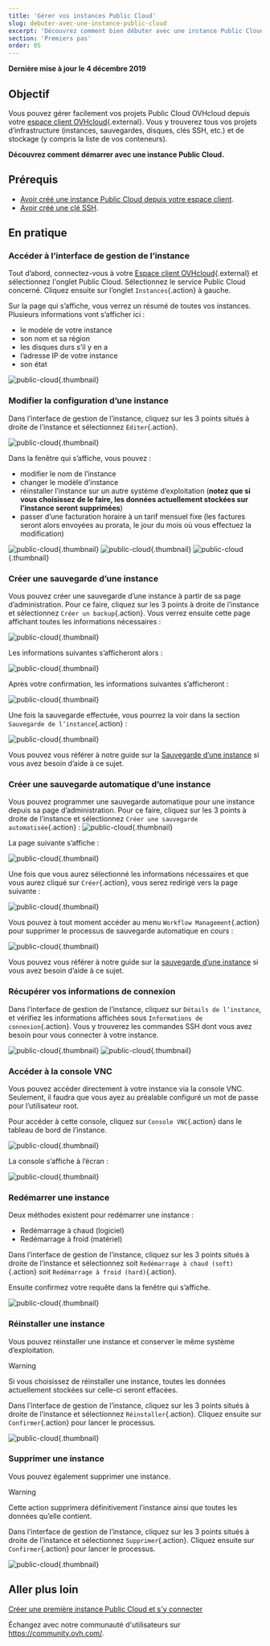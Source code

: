 ```yaml
---
title: 'Gérer vos instances Public Cloud'
slug: debuter-avec-une-instance-public-cloud
excerpt: 'Découvrez comment bien débuter avec une instance Public Cloud'
section: 'Premiers pas'
order: 05
---
```


**Dernière mise à jour le 4 décembre 2019**

## Objectif

Vous pouvez gérer facilement vos projets Public Cloud OVHcloud depuis votre [espace client OVHcloud](https://www.ovh.com/auth/?action=gotomanager&from=https://www.ovh.com/fr/&ovhSubsidiary=fr){.external}. Vous y trouverez tous vos projets d’infrastructure (instances, sauvegardes, disques, clés SSH, etc.) et de stockage (y compris la liste de vos conteneurs).

**Découvrez comment démarrer avec une instance Public Cloud.**

## Prérequis

- [Avoir créé une instance Public Cloud depuis votre espace client](../premiers-pas-instance-public-cloud/).
- [Avoir créé une clé SSH](../creation-des-cles-ssh/).

## En pratique

### Accéder à l’interface de gestion de l’instance

Tout d’abord, connectez-vous à votre [Espace client OVHcloud](https://www.ovh.com/auth/?action=gotomanager&from=https://www.ovh.com/fr/&ovhSubsidiary=fr){.external} et sélectionnez l'onglet Public Cloud. Sélectionnez le service Public Cloud concerné. Cliquez ensuite sur l’onglet `Instances`{.action} à gauche.

Sur la page qui s’affiche, vous verrez un résumé de toutes vos instances. Plusieurs informations vont s’afficher ici :

- le modèle de votre instance
- son nom et sa région
- les disques durs s’il y en a
- l’adresse IP de votre instance
- son état

![public-cloud](images/compute.png){.thumbnail}

### Modifier la configuration d’une instance

Dans l’interface de gestion de l’instance, cliquez sur les 3 points situés à droite de l’instance et sélectionnez `Éditer`{.action}.

![public-cloud](images/edit.png){.thumbnail}

Dans la fenêtre qui s’affiche, vous pouvez :

- modifier le nom de l’instance
- changer le modèle d’instance
- réinstaller l’instance sur un autre système d’exploitation (**notez que si vous choisissez de le faire, les données actuellement stockées sur l’instance seront supprimées**)
- passer d’une facturation horaire à un tarif mensuel fixe (les factures seront alors envoyées au prorata, le jour du mois où vous effectuez la modification)

![public-cloud](images/edit1.png){.thumbnail}
![public-cloud](images/edit2.png){.thumbnail}
![public-cloud](images/edit3.png){.thumbnail}

### Créer une sauvegarde d’une instance

Vous pouvez créer une sauvegarde d’une instance à partir de sa page d’administration.  Pour ce faire, cliquez sur les 3 points à droite de l’instance et sélectionnez `Créer un backup`{.action}. Vous verrez ensuite cette page affichant toutes les informations nécessaires :

![public-cloud](images/backup.png){.thumbnail}

Les informations suivantes s’afficheront alors :

![public-cloud](images/backup1.png){.thumbnail}

Après votre confirmation, les informations suivantes s’afficheront :

![public-cloud](images/backup2.png){.thumbnail}

Une fois la sauvegarde effectuée, vous pourrez la voir dans la section `Sauvegarde de l’instance`{.action} : 

![public-cloud](images/backup3.png){.thumbnail}

Vous pouvez vous référer à notre guide sur la [Sauvegarde d’une instance](../sauvegarder-une-instance/) si vous avez besoin d’aide à ce sujet.

### Créer une sauvegarde automatique d’une instance

Vous pouvez programmer une sauvegarde automatique pour une instance depuis sa page d’administration. Pour ce faire, cliquez sur les 3 points à droite de l’instance et sélectionnez `Créer une sauvegarde automatisée`{.action} : ![public-cloud](images/backupauto.png){.thumbnail}

La page suivante s’affiche :

![public-cloud](images/backupauto1.png){.thumbnail}

Une fois que vous aurez sélectionné les informations nécessaires et que vous aurez cliqué sur `Créer`{.action}, vous serez redirigé vers la page suivante :

![public-cloud](images/backupauto2.png){.thumbnail}

Vous pouvez à tout moment accéder au menu `Workflow Management`{.action} pour supprimer le processus de sauvegarde automatique en cours :

![public-cloud](images/backupautodelete.png){.thumbnail}

Vous pouvez vous référer à notre guide sur la [sauvegarde d’une instance](../sauvegarder-une-instance/) si vous avez besoin d’aide à ce sujet.

### Récupérer vos informations de connexion

Dans l’interface de gestion de l’instance, cliquez sur `Détails de l’instance`, et vérifiez les informations affichées sous `Informations de connexion`{.action}. Vous y trouverez les commandes SSH dont vous avez besoin pour vous connecter à votre instance.

![public-cloud](images/instancedetails1.png){.thumbnail}
![public-cloud](images/instancedetails.png){.thumbnail}

### Accéder à la console VNC

Vous pouvez accéder directement à votre instance via la console VNC. Seulement, il faudra que vous ayez au préalable configuré un mot de passe pour l’utilisateur root.

Pour accéder à cette console, cliquez sur `Console VNC`{.action} dans le tableau de bord de l’instance.

![public-cloud](images/vnc.png){.thumbnail}

La console s’affiche à l’écran :

![public-cloud](images/vnc1.png){.thumbnail}

### Redémarrer une instance

Deux méthodes existent pour redémarrer une instance :

- Redémarrage à chaud (logiciel)
- Redémarrage à froid (matériel)

Dans l’interface de gestion de l’instance, cliquez sur les 3 points situés à droite de l’instance et sélectionnez soit `Redémarrage à chaud (soft)`{.action} soit `Redémarrage à froid (hard)`{.action}.

Ensuite confirmez votre requête dans la fenêtre qui s’affiche.

![public-cloud](images/reboot.png){.thumbnail}

### Réinstaller une instance

Vous pouvez réinstaller une instance et conserver le même système d’exploitation.

> [!warning]
>
Si vous choisissez de réinstaller une instance, toutes les données actuellement stockées sur celle-ci seront effacées.
>

Dans l’interface de gestion de l’instance, cliquez sur les 3 points situés à droite de l’instance et sélectionnez `Réinstaller`{.action}. Cliquez ensuite sur `Confirmer`{.action} pour lancer le processus.

![public-cloud](images/reinstall.png){.thumbnail}

### Supprimer une instance

Vous pouvez également supprimer une instance.

> [!warning]
>
Cette action supprimera définitivement l’instance ainsi que toutes les données qu’elle contient.
>

Dans l’interface de gestion de l’instance, cliquez sur les 3 points situés à droite de l’instance et sélectionnez `Supprimer`{.action}. Cliquez ensuite sur `Confirmer`{.action} pour lancer le processus.

![public-cloud](images/delete.png){.thumbnail}

## Aller plus loin

[Créer une première instance Public Cloud et s'y connecter](../premiers-pas-instance-public-cloud/)

Échangez avec notre communauté d'utilisateurs sur <https://community.ovh.com/>.
